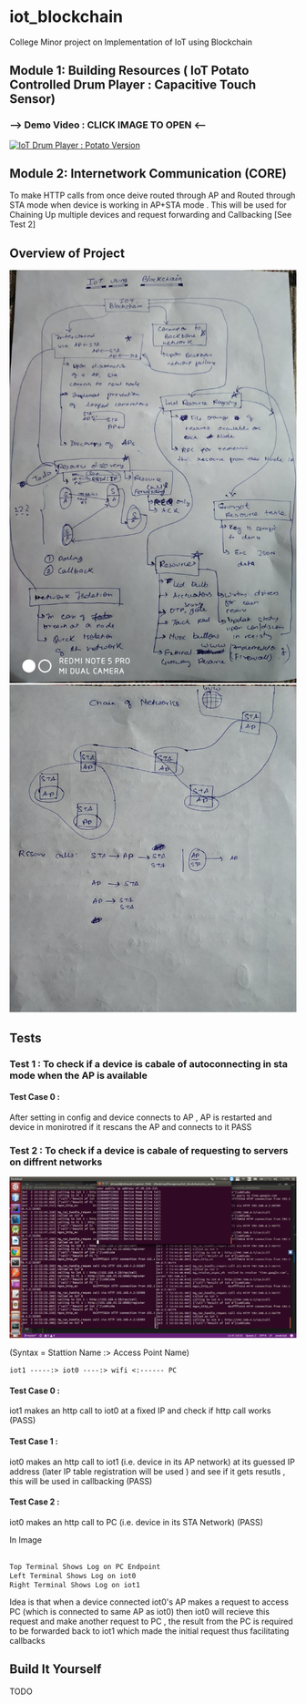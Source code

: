 # iot_blockchain
College Minor project on Implementation of IoT using Blockchain

## Module 1: Building Resources ( IoT Potato Controlled Drum Player : Capacitive Touch Sensor) 
### --> Demo Video : CLICK IMAGE TO OPEN <--
[![IoT Drum Player : Potato Version](https://img.youtube.com/vi/ghmBqej5D24/0.jpg)](https://www.youtube.com/watch?v=ghmBqej5D24 "Video : IoT Drum Player : Potato Version")

## Module 2: Internetwork Communication (CORE)
To make HTTP calls from once deive routed through AP and Routed through STA mode when device is working in AP+STA mode . This will be used for Chaining Up multiple devices and request forwarding and Callbacking [See Test 2]



## Overview of Project
![Alt text](screenshots/plan0.jpg "Main Screen")
![Alt text](screenshots/plan1.jpg "Main Screen") 

## Tests

### Test 1 : To check if a device is cabale of autoconnecting in sta mode when the AP is available
#### Test Case 0 : 

After setting in config and device connects to AP , AP is restarted and device in monirotred if it rescans the AP and connects to it 
PASS

### Test 2 : To check if a device is cabale of requesting to servers on diffrent networks
![Alt text](screenshots/test_0_dhcp_distribution.png "Internetwork Communivation") 

(Syntax = Stattion Name :> Access Point Name)
```code
iot1 -----:> iot0 ----:> wifi <:------ PC 
```
#### Test Case 0 : 

iot1 makes an http call to iot0  at a fixed IP and check if http call works  (PASS) 


#### Test Case 1 : 

iot0 makes an http call to iot1 (i.e. device in its AP network) at its guessed IP address (later IP table registration will be used ) and see if it gets resutls , this will be used in callbacking (PASS)


#### Test Case 2 : 

iot0 makes an http call to PC (i.e. device in its STA Network) (PASS) 

In Image

````code

Top Terminal Shows Log on PC Endpoint
Left Terminal Shows Log on iot0
Right Terminal Shows Log on iot1

````


Idea is that when a device connected iot0's AP makes a request to access PC (which is connected to same AP as iot0) then iot0 will recieve this request and make another request to PC , the result from the PC is required to be forwarded back to iot1 which made the initial request thus facilitating callbacks

## Build It Yourself
 TODO
